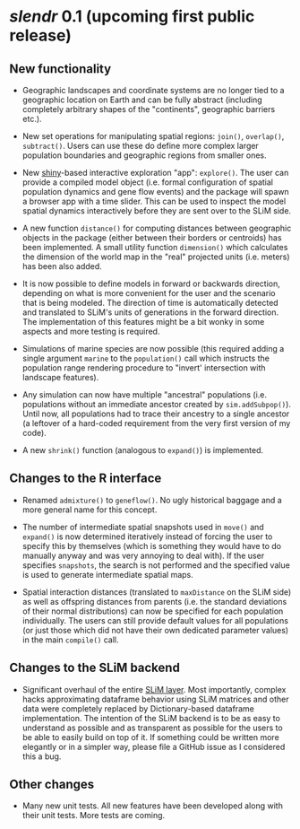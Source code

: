 # _slendr_ 0.1 (upcoming first public release)

## New functionality

- Geographic landscapes and coordinate systems are no longer tied to a geographic location on Earth and can be fully abstract (including completely arbitrary shapes of the "continents", geographic barriers etc.).

- New set operations for manipulating spatial regions: `join()`, `overlap()`, `subtract()`. Users can use these do define more complex larger population boundaries and geographic regions from smaller ones.

- New [shiny](http://shiny.rstudio.com)-based interactive exploration "app": `explore()`. The user can provide a compiled model object (i.e. formal configuration of spatial population dynamics and gene flow events) and the package will spawn a browser app with a time slider. This can be used to inspect the model spatial dynamics interactively before they are sent over to the SLiM side.

- A new function `distance()` for computing distances between geographic objects in the package (either between their borders or centroids) has been implemented. A small utility function `dimension()` which calculates the dimension of the world map in the "real" projected units (i.e. meters) has been also added.

- It is now possible to define models in forward or backwards direction, depending on what is more convenient for the user and the scenario that is being modeled. The direction of time is automatically detected and translated to SLiM's units of generations in the forward direction. The implementation of this features might be a bit wonky in some aspects and more testing is required.

- Simulations of marine species are now possible (this required adding a single argument `marine` to the `population()` call which instructs the population range rendering procedure to "invert' intersection with landscape features).

- Any simulation can now have multiple "ancestral" populations (i.e. populations without an immediate ancestor created by `sim.addSubpop()`). Until now, all populations had to trace their ancestry to a single ancestor (a leftover of a hard-coded requirement from the very first version of my code).

- A new `shrink()` function (analogous to `expand()`) is implemented.

## Changes to the R interface

- Renamed `admixture()` to `geneflow()`. No ugly historical baggage and a more general name for this concept.

- The number of intermediate spatial snapshots used in `move()` and `expand()` is now determined iteratively instead of forcing the user to specify this by themselves (which is something they would have to do manually anyway and was very annoying to deal with). If the user specifies `snapshots`, the search is not performed and the specified value is used to generate intermediate spatial maps.

- Spatial interaction distances (translated to `maxDistance` on the SLiM side) as well as offspring distances from parents (i.e. the standard deviations of their normal distributions) can now be specified for each population individually. The users can still provide default values for all populations (or just those which did not have their own dedicated parameter values) in the main `compile()` call.

## Changes to the SLiM backend

- Significant overhaul of the entire [SLiM layer](https://github.com/bodkan/slendr/blob/main/inst/extdata/backend.slim). Most importantly, complex hacks approximating dataframe behavior using SLiM matrices and other data were completely replaced by Dictionary-based dataframe implementation. The intention of the SLiM backend is to be as easy to understand as possible and as transparent as possible for the users to be able to easily build on top of it. If something could be written more elegantly or in a simpler way, please file a GitHub issue as I considered this a bug.

## Other changes

- Many new unit tests. All new features have been developed along with their unit tests. More tests are coming.
